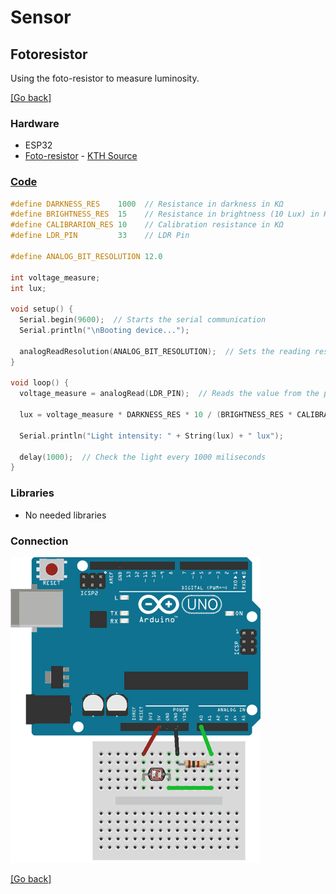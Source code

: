# Sensor
## Fotoresistor
Using the foto-resistor to measure luminosity.

[[Go back]](/sensors)

### Hardware
- ESP32
- [Foto-resistor](docs/datasheet_fotoresistor.pdf) - [KTH Source](https://www.kth.se/social/files/54ef17dbf27654753f437c56/GL5537.pdf)

### [Code](foto-resistor.ino)
```cpp
#define DARKNESS_RES    1000  // Resistance in darkness in KΩ
#define BRIGHTNESS_RES  15    // Resistance in brightness (10 Lux) in KΩ
#define CALIBRARION_RES 10    // Calibration resistance in KΩ
#define LDR_PIN         33    // LDR Pin

#define ANALOG_BIT_RESOLUTION 12.0

int voltage_measure;
int lux;

void setup() {
  Serial.begin(9600);  // Starts the serial communication
  Serial.println("\nBooting device...");

  analogReadResolution(ANALOG_BIT_RESOLUTION);  // Sets the reading resolution value to 12 bits (0-4095)
}

void loop() {
  voltage_measure = analogRead(LDR_PIN);  // Reads the value from the pin in a 0-4095 resolution corresponding to a linear 0-3.3V

  lux = voltage_measure * DARKNESS_RES * 10 / (BRIGHTNESS_RES * CALIBRARION_RES * (pow(2.0, ANALOG_BIT_RESOLUTION) - voltage_measure)); // Use with LDR & Vcc

  Serial.println("Light intensity: " + String(lux) + " lux");

  delay(1000);  // Check the light every 1000 miliseconds
}
```

### Libraries
- No needed libraries

### Connection
![Connection image](docs/fotoresistor.png)

[[Go back]](/sensors)
